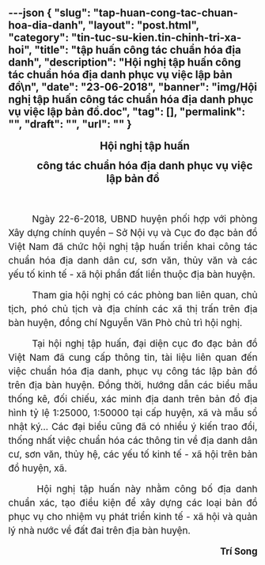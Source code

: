 ---json
{
    "slug": "tap-huan-cong-tac-chuan-hoa-dia-danh",
    "layout": "post.html",
    "category": "tin-tuc-su-kien.tin-chinh-tri-xa-hoi",
    "title": "tập huấn công tác chuẩn hóa địa danh",
    "description": "Hội nghị tập huấn công tác chuẩn hóa địa danh phục vụ việc lập bản đồ\n",
    "date": "23-06-2018",
    "banner": "img/Hội nghị tập huấn công tác chuẩn hóa địa danh phục vụ việc lập bản đồ.doc",
    "tag": [],
    "permalink": "",
    "draft": "",
    "url": ""
}
---
<p class="MsoNormal" align="center" style="text-align:center;text-indent:.5in"><b><span style="font-size: 16pt; background-image: initial; background-attachment: initial; background-size: initial; background-origin: initial; background-clip: initial; background-position: initial; background-repeat: initial;">Hội nghị tập huấn<o:p></o:p></span></b></p>

<p class="MsoNormal" align="center" style="text-align:center;text-indent:.5in"><b><span style="font-size: 16pt; background-image: initial; background-attachment: initial; background-size: initial; background-origin: initial; background-clip: initial; background-position: initial; background-repeat: initial;">công tác chuẩn hóa địa
danh phục vụ việc lập bản đồ<o:p></o:p></span></b></p>

<p class="MsoNormal" style="text-align:justify;text-indent:.5in;line-height:150%"><span style="font-size: 14pt; line-height: 150%; background-image: initial; background-attachment: initial; background-size: initial; background-origin: initial; background-clip: initial; background-position: initial; background-repeat: initial;">&nbsp;<o:p></o:p></span></p>

<p class="MsoNormal" style="text-align:justify;text-indent:.5in;line-height:150%"><span style="font-size: 14pt; line-height: 150%; background-image: initial; background-attachment: initial; background-size: initial; background-origin: initial; background-clip: initial; background-position: initial; background-repeat: initial;">Ngày 22-6-2018, UBND huyện phối hợp với phòng Xây
dựng chính quyền – Sở Nội vụ và Cục đo đạc bản đồ Việt Nam đã chức hội nghị tập
huấn triển khai công tác chuẩn hóa địa danh dân cư, sơn văn, thủy văn và các
yếu tố kinh tế - xã hội phần đất liền thuộc địa bàn huyện. <o:p></o:p></span></p>

<p class="MsoNormal" style="text-align:justify;text-indent:.5in;line-height:150%"><span style="font-size: 14pt; line-height: 150%; background-image: initial; background-attachment: initial; background-size: initial; background-origin: initial; background-clip: initial; background-position: initial; background-repeat: initial;">Tham gia hội nghị có các phòng ban liên quan, chủ
tịch, phó chủ tịch và địa chính các xã thị trấn trên địa bàn huyện, đồng chí Nguyễn
Văn Phò chủ trì hội nghị. <o:p></o:p></span></p>

<p class="MsoNormal" style="text-align:justify;text-indent:.5in;line-height:150%"><span style="font-size: 14pt; line-height: 150%; background-image: initial; background-attachment: initial; background-size: initial; background-origin: initial; background-clip: initial; background-position: initial; background-repeat: initial;">Tại hội
nghị tập huấn, đại diện cục đo đạc bản đồ Việt Nam đã cung cấp thông tin, tài
liệu liên quan đến việc chuẩn hóa địa danh, phục vụ công tác lập bản đồ trên
địa bàn huyện. Đồng thời, hướng dẫn các biểu mẫu thống kê, đối chiếu, xác minh
địa danh trên bản đồ địa hình tỷ lệ 1:25000, 1:50000 tại cấp huyện, xã và mẫu
sổ nhật ký… Các đại biểu cũng đã có nhiều ý kiến trao đổi, thống nhất việc
chuẩn hóa các thông tin về địa danh dân cư, sơn văn, thủy hệ, các yếu tố kinh
tế - xã hội trên bản đồ huyện, xã.<o:p></o:p></span></p>

<p class="MsoNormal" style="text-align:justify;text-indent:.5in;line-height:150%"><span style="font-size: 14pt; line-height: 150%; background-image: initial; background-attachment: initial; background-size: initial; background-origin: initial; background-clip: initial; background-position: initial; background-repeat: initial;">&nbsp;Hội nghị tập huấn này nhằm công bố địa danh
chuẩn xác, tạo điều kiện để xây dựng các loại bản đồ phục vụ cho nhiệm vụ phát
triển kinh tế - xã hội và quản lý nhà nước về đất đai trên địa bàn huyện.<o:p></o:p></span></p>

<p class="MsoNormal" align="right" style="text-align:right;text-indent:.5in;
line-height:150%"><b><span style="font-size: 14pt; line-height: 150%; background-image: initial; background-attachment: initial; background-size: initial; background-origin: initial; background-clip: initial; background-position: initial; background-repeat: initial;">Trí Song<o:p></o:p></span></b></p>